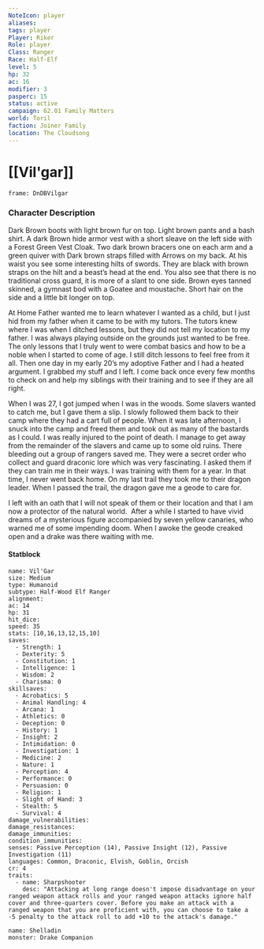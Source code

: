 ```yaml
---
NoteIcon: player
aliases:
tags: player
Player: Riker
Role: player
Class: Ranger
Race: Half-Elf
level: 5
hp: 32
ac: 16
modifier: 3
pasperc: 15
status: active
campaign: 62.01 Family Matters
world: Toril
faction: Joiner Family
location: The Cloudsong
---
```

# [[Vil'gar]]

```custom-frames
frame: DnDBVilgar
```
### Character Description
Dark Brown boots with light brown fur on top. Light brown pants and a bash shirt. A dark Brown hide armor vest with a short sleave on the left side with a Forest Green Vest Cloak. Two dark brown bracers one on each arm and a green quiver with Dark brown straps filled with Arrows on my back. At his waist you see some interesting hilts of swords. They are black with brown straps on the hilt and a beast’s head at the end. You also see that there is no traditional cross guard, it is more of a slant to one side. Brown eyes tanned skinned, a gymnast bod with a Goatee and moustache. Short hair on the side and a little bit longer on top.

At Home Father wanted me to learn whatever I wanted as a child, but I just hid from my father when it came to be with my tutors. The tutors knew where I was when I ditched lessons, but they did not tell my location to my father. I was always playing outside on the grounds just wanted to be free. The only lessons that I truly went to were combat basics and how to be a noble when I started to come of age. I still ditch lessons to feel free from it all. Then one day in my early 20’s my adoptive Father and I had a heated argument. I grabbed my stuff and I left. I come back once every few months to check on and help my siblings with their training and to see if they are all right.

When I was 27, I got jumped when I was in the woods. Some slavers wanted to catch me, but I gave them a slip. I slowly followed them back to their camp where they had a cart full of people. When it was late afternoon, I snuck into the camp and freed them and took out as many of the bastards as I could. I was really injured to the point of death. I manage to get away from the remainder of the slavers and came up to some old ruins. There bleeding out a group of rangers saved me. They were a secret order who collect and guard draconic lore which was very fascinating. I asked them if they can train me in their ways. I was training with them for a year. In that time, I never went back home. On my last trail they took me to their dragon leader. When I passed the trail, the dragon gave me a geode to care for.

I left with an oath that I will not speak of them or their location and that I am now a protector of the natural world.  After a while I started to have vivid dreams of a mysterious figure accompanied by seven yellow canaries, who warned me of some impending doom. When I awoke the geode creaked open and a drake was there waiting with me. 

#### Statblock

```statblock
name: Vil'Gar
size: Medium
type: Humanoid
subtype: Half-Wood Elf Ranger
alignment: 
ac: 14
hp: 31
hit_dice:
speed: 35
stats: [10,16,13,12,15,10]
saves:
  - Strength: 1
  - Dexterity: 5
  - Constitution: 1
  - Intelligence: 1
  - Wisdom: 2
  - Charisma: 0
skillsaves:
  - Acrobatics: 5
  - Animal Handling: 4
  - Arcana: 1
  - Athletics: 0
  - Deception: 0
  - History: 1
  - Insight: 2
  - Intimidation: 0
  - Investigation: 1
  - Medicine: 2
  - Nature: 1
  - Perception: 4
  - Performance: 0
  - Persuasion: 0
  - Religion: 1
  - Slight of Hand: 3
  - Stealth: 5
  - Survival: 4
damage_vulnerabilities: 
damage_resistances: 
damage_immunities: 
condition_immunities: 
senses: Passive Perception (14), Passive Insight (12), Passive Investigation (11)
languages: Common, Draconic, Elvish, Goblin, Orcish
cr: 4
traits:
  - name: Sharpshooter
    desc: "Attacking at long range doesn't impose disadvantage on your ranged weapon attack rolls and your ranged weapon attacks ignore half cover and three-quarters cover. Before you make an attack with a ranged weapon that you are proficient with, you can choose to take a -5 penalty to the attack roll to add +10 to the attack's damage."
```


```statblock
name: Shelladin
monster: Drake Companion
```
